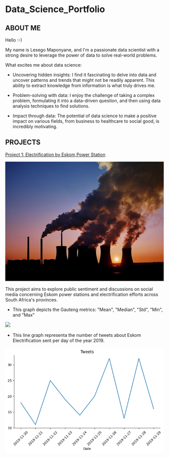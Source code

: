 # Data_Science_Portfolio
## ABOUT ME

Hello :-)

My name is Lesego Maponyane, and I'm a passionate data scientist with a strong desire to leverage the power of data to solve real-world problems.

What excites me about data science:

- Uncovering hidden insights: I find it fascinating to delve into data and uncover patterns and trends that might not be readily apparent. This ability to extract knowledge from information is what truly drives me.

- Problem-solving with data: I enjoy the challenge of taking a complex problem, formulating it into a data-driven question, and then using data analysis techniques to find solutions.

- Impact through data: The potential of data science to make a positive impact on various fields, from business to healthcare to social good, is incredibly motivating.

## PROJECTS

[Project 1: Electrification by Eskom Power Station](https://github.com/lesego-maponyane/Data_Science_Portfolio/blob/main/Eskom_python.ipynb)

![](https://github.com/lesego-maponyane/lesego-maponyane.github.io/blob/main/Images/Eskom%20power%20station.jpeg)

This project aims to explore public sentiment and discussions on social media concerning Eskom power stations and electrification efforts across South Africa's provinces.

- This graph depicts the Gauteng metrics: "Mean", "Median", "Std", "Min", and "Max"

![]([https://github.com/lesego-maponyane/lesego-maponyane.github.io/blob/main/Images/Graph_mean.png)

- This line graph representa the number of tweets about Eskom Electrification sent per day of the year 2019.

![](https://github.com/lesego-maponyane/Data_Science_Portfolio/blob/main/images/TweetsPerDay.png)
